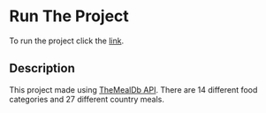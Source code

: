 # Run The Project

To run the project click the [link](https://receipeapphkry.surge.sh).

## Description

This project made using [TheMealDb API](https://www.themealdb.com/api.php). There are 14 different food categories and 27 different country meals. 

